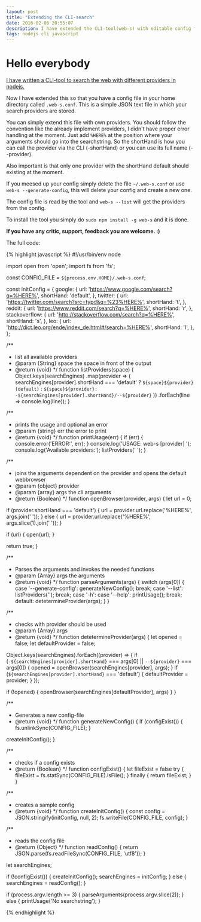 ```yaml
---
layout: post
title: "Extending the CLI-search"
date: 2016-02-06 20:55:07
description: I have extended the CLI-tool(web-s) with editable config file.
tags: nodejs cli javascript
---
```


# Hello everybody
<a href="https://github.com/mstruebing/web-s" target="blank">I have written a CLI-tool to search the web with different providers in nodejs.</a>

Now I have extended this so that you have a config file in your home directory called `.web-s.conf`.
This is a simple JSON text file in which your search providers are stored.

You can simply extend this file with own providers.
You should follow the convention like the already implement providers, I didn't have proper error handling at the moment. Just add `%HERE%` at the position where your arguments should go into the searchstring.
So the shortHand is how you can call the provider via the CLI (-shortHand) or you can use its full name (--provider).

Also important is that only one provider with the shortHand default should existing at the moment.

If you meesed up your config simply delete the file `~/.web-s.conf` or use `web-s --generate-config`, this will delete your config and create a new one.

The config file is read by the tool and `web-s --list` will get the providers from the config.

To install the tool you simply do `sudo npm install -g web-s` and it is done.

**If you have any critic, support, feedback you are welcome. :)**

The full code:

{% highlight javascript %}
#!/usr/bin/env node

import open from 'open';
import fs from 'fs';

const CONFIG_FILE = `${process.env.HOME}/.web-s.conf`;

const initConfig = {
  google: {
    url: 'https://www.google.com/search?q=%HERE%',
    shortHand: 'default',
  },
  twitter: {
    url: 'https://twitter.com/search?src=typd&q=%23%HERE%',
    shortHand: 't',
  },
  reddit: {
    url: 'https://www.reddit.com/search?q=%HERE%',
    shortHand: 'r',
  },
  stackoverflow: {
    url: 'http://stackoverflow.com/search?q=%HERE%',
    shortHand: 's',
  },
  leo: {
    url: 'http://dict.leo.org/ende/index_de.html#/search=%HERE%',
    shortHand: 'l',
  },
};

/**
 * list all available providers
 * @param  {String} space the space in front of the output
 * @return {void}
 */
function listProviders(space) {
  Object.keys(searchEngines)
    .map(provider => (
        searchEngines[provider].shortHand === 'default'
        ? `${space}${provider} (default)`
        : `${space}${provider}: -${searchEngines[provider].shortHand}/--${provider}`
      ))
    .forEach(line => console.log(line));
}

/**
 * prints the usage and optional an error
 * @param  {string} err the error to print
 * @return {void}
 */
function printUsage(err) {
  if (err) {
    console.error('ERROR:', err);
  }
  console.log('USAGE: web-s [provider] <searchstring>');
  console.log('Available providers:');
  listProviders('  ');
}

/**
 * joins the arguments dependent on the provider and opens the default webbrowser
 * @param  {object} provider
 * @param  {array} args the cli arguments
 * @return {Boolean}
 */
function openBrowser(provider, args) {
  let url = 0;

  if (provider.shortHand === 'default') {
    url = provider.url.replace('%HERE%', args.join(' '));
  } else {
    url = provider.url.replace('%HERE%', args.slice(1).join(' '));
  }

  if (url) {
    open(url);
  }

  return true;
}

/**
 * Parses the arguments and invokes the needed functions
 * @param  {Array} args the arguments
 * @return {void}
 */
function parseArguments(args) {
  switch (args[0]) {
    case '--generate-config': generateNewConfig(); break;
    case '--list': listProviders(''); break;
    case '-h':
    case '--help': printUsage(); break;
    default: detetermineProvider(args);
  }
}


/**
 * checks with provider should be used
 * @param  {Array} args
 * @return {void}
 */
function detetermineProvider(args) {
  let opened = false;
  let defaultProvider = false;

  Object.keys(searchEngines).forEach((provider) => {
    if (`-${searchEngines[provider].shortHand}` === args[0] || `--${provider}` === args[0]) {
      opened = openBrowser(searchEngines[provider], args);
    }
    if (`${searchEngines[provider].shortHand}` === 'default') {
      defaultProvider = provider;
    }
  });

  if (!opened) {
    openBrowser(searchEngines[defaultProvider], args)
  }
}


/**
 * Generates a new config-file
 * @return {void}
 */
function generateNewConfig() {
  if (configExist()) {
    fs.unlinkSync(CONFIG_FILE);
  }

  createInitConfig();
}


/**
 * checks if a config exists
 * @return {Boolean}
 */
function configExist() {
  let fileExist = false
  try {
    fileExist = fs.statSync(CONFIG_FILE).isFile();
  } finally {
    return fileExist;
  }
}


/**
 * creates a sample config
 * @return {void}
 */
function createInitConfig() {
  const config = JSON.stringify(initConfig, null, 2);
  fs.writeFile(CONFIG_FILE, config);
}

/**
 * reads the config file
 * @return {Object}
 */
function readConfig() {
  return JSON.parse(fs.readFileSync(CONFIG_FILE, 'utf8'));
}

let searchEngines;

if (!configExist()) {
  createInitConfig();
  searchEngines = initConfig;
} else {
  searchEngines = readConfig();
}

if (process.argv.length >= 3) {
  parseArguments(process.argv.slice(2));
} else {
  printUsage('No searchstring');
}

{% endhighlight %}
